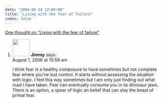 ```yaml
---
date: "2004-08-24 12:00:00"
title: "Living with the fear of failure"
index: false
---
```


[One thought on &ldquo;Living with the fear of failure&rdquo;](/lemire/blog/2004/08-24-living-with-the-fear-of-failure)

<ol class="comment-list">
<li id="comment-17751" class="comment even thread-even depth-1">
<div class="comment-author vcard">
<img alt src="https://secure.gravatar.com/avatar/6cf4a41c1c47c70f9dd2aabacd34c44d?s=56&#038;d=mm&#038;r=g" srcset="https://secure.gravatar.com/avatar/6cf4a41c1c47c70f9dd2aabacd34c44d?s=112&#038;d=mm&#038;r=g 2x" class="avatar avatar-56 photo" height="56" width="56" decoding="async" /> <b class="fn">Jimmy</b> <span class="says">says:</span> </div>
<div class="comment-metadata"><time datetime="2006-08-01T10:59:55+00:00">August 1, 2006 at 10:59 am</time></a> </div>
<div class="comment-content">
<p>I think fear is a healthy composure to have sometimes but not complete fear where you&rsquo;ve lost control. It starts without assessing the situation with logic. I feel this way sometimes but I am only just finding out what road I have taken. Fear can eventually consume you in its dinosaur jaws. There is an option, a spear of logic an belief that can slay the beast of primal fear.</p>
</div>
</li>
</ol>
